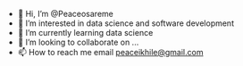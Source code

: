 - 👋 Hi, I’m @Peaceosareme
- 👀 I’m interested in data science and software development 
- 🌱 I’m currently learning data science 
- 💞️ I’m looking to collaborate on ...
- 📫 How to reach me email peaceikhile@gmail.com 

<!---
Peaceosareme/Peaceosareme is a ✨ special ✨ repository because its `README.md` (this file) appears on your GitHub profile.
You can click the Preview link to take a look at your changes.
--->
